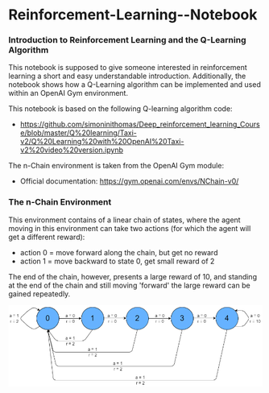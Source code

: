 # Reinforcement-Learning--Notebook
### Introduction to Reinforcement Learning and the Q-Learning Algorithm

This notebook is supposed to give someone interested in reinforcement learning a short and easy understandable introduction. Additionally, the notebook shows how a Q-Learning algorithm can be implemented and used within an OpenAI Gym environment.


This notebook is based on the following Q-learning algorithm code:
- https://github.com/simoninithomas/Deep_reinforcement_learning_Course/blob/master/Q%20learning/Taxi-v2/Q%20Learning%20with%20OpenAI%20Taxi-v2%20video%20version.ipynb

The n-Chain environment is taken from the OpenAI Gym module:
- Official documentation: https://gym.openai.com/envs/NChain-v0/

### The n-Chain Environment

This environment contains of a linear chain of states, where the agent moving in this environment can take two actions (for which the agent will get a different reward):
- action 0 = move forward along the chain, but get no reward
- action 1 = move backward to state 0, get small reward of 2

The end of the chain, however, presents a large reward of 10, and standing at the end of the chain and still moving 'forward' the large reward can be gained repeatedly.

![GitHub Logo](/NChain-illustration.png)
